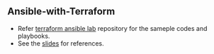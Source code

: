 ## Ansible-with-Terraform

- Refer [terraform ansible lab](https://github.com/ginigangadharan/terraform-iac-usecases/tree/master/terraform-aws-ansible-lab) repository for the sameple codes and playbooks.
- See the [slides](Using-Ansible-with-Terraform.pdf) for references.
